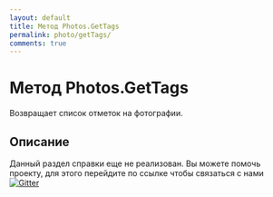 ```yaml
---
layout: default
title: Метод Photos.GetTags
permalink: photo/getTags/
comments: true
---
```

# Метод Photos.GetTags
Возвращает список отметок на фотографии.

## Описание
Данный раздел справки еще не реализован. Вы  можете помочь проекту, для этого перейдите по ссылке чтобы связаться с нами [![Gitter](https://badges.gitter.im/Join%20Chat.svg)](https://gitter.im/vknet/vk?utm_source=badge&utm_medium=badge&utm_campaign=pr-badge)
